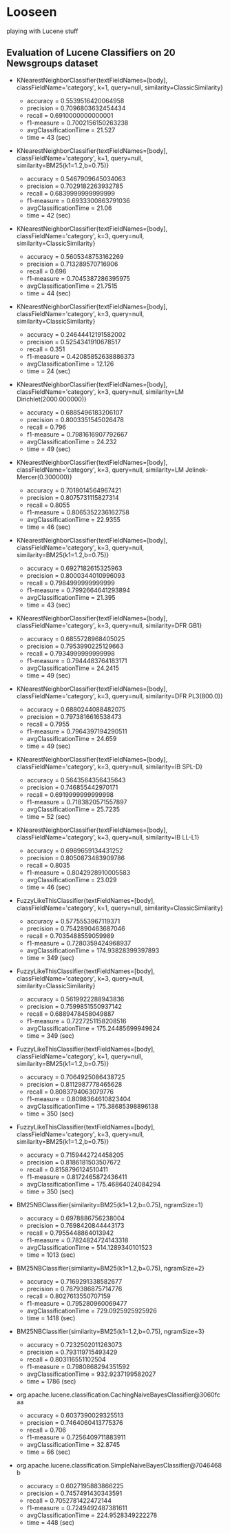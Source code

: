 # Looseen

playing with Lucene stuff

## Evaluation of Lucene Classifiers on 20 Newsgroups dataset

 * KNearestNeighborClassifier{textFieldNames=[body], classFieldName='category', k=1, query=null, similarity=ClassicSimilarity} 
    * accuracy = 0.5539516420064958
    * precision = 0.7096803632454434
    * recall = 0.6910000000000001
    * f1-measure = 0.7002156150263238
    * avgClassificationTime = 21.527
    * time = 43 (sec)
 
 * KNearestNeighborClassifier{textFieldNames=[body], classFieldName='category', k=1, query=null, similarity=BM25(k1=1.2,b=0.75)} 
    * accuracy = 0.5467909645034063
    * precision = 0.7029182263932785
    * recall = 0.6839999999999999
    * f1-measure = 0.6933300863791036
    * avgClassificationTime = 21.06
    * time = 42 (sec)
 
 * KNearestNeighborClassifier{textFieldNames=[body], classFieldName='category', k=3, query=null, similarity=ClassicSimilarity} 
    * accuracy = 0.5605348753162269
    * precision = 0.713289570716906
    * recall = 0.696
    * f1-measure = 0.7045387286395975
    * avgClassificationTime = 21.7515
    * time = 44 (sec)
 
 * KNearestNeighborClassifier{textFieldNames=[body], classFieldName='category', k=3, query=null, similarity=ClassicSimilarity} 
    * accuracy = 0.24644412191582002
    * precision = 0.5254341910678517
    * recall = 0.351
    * f1-measure = 0.42085852638886373
    * avgClassificationTime = 12.126
    * time = 24 (sec)
 
 * KNearestNeighborClassifier{textFieldNames=[body], classFieldName='category', k=3, query=null, similarity=LM Dirichlet(2000.000000)} 
    * accuracy = 0.6885496183206107
    * precision = 0.8003351545026478
    * recall = 0.796
    * f1-measure = 0.7981616907792667
    * avgClassificationTime = 24.232
    * time = 49 (sec)
 
 * KNearestNeighborClassifier{textFieldNames=[body], classFieldName='category', k=3, query=null, similarity=LM Jelinek-Mercer(0.300000)} 
    * accuracy = 0.7018014564967421
    * precision = 0.8075731115827314
    * recall = 0.8055
    * f1-measure = 0.8065352236162758
    * avgClassificationTime = 22.9355
    * time = 46 (sec)
 
 * KNearestNeighborClassifier{textFieldNames=[body], classFieldName='category', k=3, query=null, similarity=BM25(k1=1.2,b=0.75)} 
    * accuracy = 0.6927182615325963
    * precision = 0.8000344010996093
    * recall = 0.7984999999999999
    * f1-measure = 0.7992664641293894
    * avgClassificationTime = 21.395
    * time = 43 (sec)
 
 * KNearestNeighborClassifier{textFieldNames=[body], classFieldName='category', k=3, query=null, similarity=DFR GB1} 
    * accuracy = 0.6855728968405025
    * precision = 0.7953990225129663
    * recall = 0.7934999999999998
    * f1-measure = 0.7944483764183171
    * avgClassificationTime = 24.2415
    * time = 49 (sec)
 
 * KNearestNeighborClassifier{textFieldNames=[body], classFieldName='category', k=3, query=null, similarity=DFR PL3(800.0)} 
    * accuracy = 0.6880244088482075
    * precision = 0.7973816616538473
    * recall = 0.7955
    * f1-measure = 0.7964397194290511
    * avgClassificationTime = 24.659
    * time = 49 (sec)
 
 * KNearestNeighborClassifier{textFieldNames=[body], classFieldName='category', k=3, query=null, similarity=IB SPL-D} 
    * accuracy = 0.5643564356435643
    * precision = 0.746855442970171
    * recall = 0.6919999999999998
    * f1-measure = 0.7183820571557897
    * avgClassificationTime = 25.7235
    * time = 52 (sec)
 
 * KNearestNeighborClassifier{textFieldNames=[body], classFieldName='category', k=3, query=null, similarity=IB LL-L1} 
    * accuracy = 0.6989659134431252
    * precision = 0.8050873483909786
    * recall = 0.8035
    * f1-measure = 0.8042928910005583
    * avgClassificationTime = 23.029
    * time = 46 (sec)
 
 * FuzzyLikeThisClassifier{textFieldNames=[body], classFieldName='category', k=1, query=null, similarity=ClassicSimilarity} 
    * accuracy = 0.5775553967119371
    * precision = 0.7542890463687046
    * recall = 0.7035488559059989
    * f1-measure = 0.7280359424968937
    * avgClassificationTime = 174.93828399397893
    * time = 349 (sec)
 
 * FuzzyLikeThisClassifier{textFieldNames=[body], classFieldName='category', k=3, query=null, similarity=ClassicSimilarity} 
    * accuracy = 0.5619922288943836
    * precision = 0.7599851550937142
    * recall = 0.6889478458049887
    * f1-measure = 0.7227251158208516
    * avgClassificationTime = 175.24485699949824
    * time = 349 (sec)
 
 * FuzzyLikeThisClassifier{textFieldNames=[body], classFieldName='category', k=1, query=null, similarity=BM25(k1=1.2,b=0.75)} 
    * accuracy = 0.7064925086438725
    * precision = 0.8112987778465628
    * recall = 0.8083794063079776
    * f1-measure = 0.8098364610823404
    * avgClassificationTime = 175.38685398896138
    * time = 350 (sec)
 
 * FuzzyLikeThisClassifier{textFieldNames=[body], classFieldName='category', k=3, query=null, similarity=BM25(k1=1.2,b=0.75)} 
    * accuracy = 0.7159442724458205
    * precision = 0.8186181503507672
    * recall = 0.8158796124510411
    * f1-measure = 0.8172465872436411
    * avgClassificationTime = 175.46864024084294
    * time = 350 (sec)
 
 * BM25NBClassifier{similarity=BM25(k1=1.2,b=0.75), ngramSize=1} 
    * accuracy = 0.6978886756238004
    * precision = 0.7698420844443173
    * recall = 0.7955448864013942
    * f1-measure = 0.7824824724143318
    * avgClassificationTime = 514.1289340101523
    * time = 1013 (sec)
 
 * BM25NBClassifier{similarity=BM25(k1=1.2,b=0.75), ngramSize=2} 
    * accuracy = 0.7169291338582677
    * precision = 0.7879386875714776
    * recall = 0.8027613550707159
    * f1-measure = 0.795280960069477
    * avgClassificationTime = 729.0925925925926
    * time = 1418 (sec)
 
 * BM25NBClassifier{similarity=BM25(k1=1.2,b=0.75), ngramSize=3} 
    * accuracy = 0.7232502011263073
    * precision = 0.793119715493429
    * recall = 0.803116551102504
    * f1-measure = 0.7980868294351592
    * avgClassificationTime = 932.9237199582027
    * time = 1786 (sec)
 
 * org.apache.lucene.classification.CachingNaiveBayesClassifier@3060fcaa 
    * accuracy = 0.6037390029325513
    * precision = 0.7464060413775376
    * recall = 0.706
    * f1-measure = 0.7256409711883911
    * avgClassificationTime = 32.8745
    * time = 66 (sec)
 
 * org.apache.lucene.classification.SimpleNaiveBayesClassifier@7046468b 
    * accuracy = 0.6027195883866225
    * precision = 0.7457491430343591
    * recall = 0.7052781422472144
    * f1-measure = 0.7249492487381611
    * avgClassificationTime = 224.9528349222278
    * time = 448 (sec)